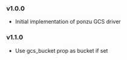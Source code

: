 ### v1.0.0

- Initial implementation of ponzu GCS driver

### v1.1.0

- Use gcs_bucket prop as bucket if set 
